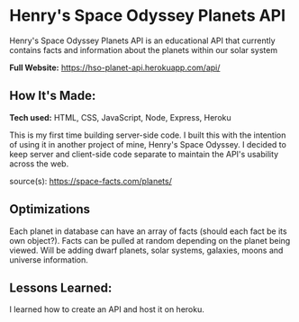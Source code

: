 # Henry's Space Odyssey Planets API
Henry's Space Odyssey Planets API is an educational API that currently contains facts and information about the planets within our solar system

**Full Website:** https://hso-planet-api.herokuapp.com/api/

<!-- ![alt tag](images/fulls/hnsGif.gif) -->

## How It's Made:

**Tech used:** HTML, CSS, JavaScript, Node, Express, Heroku

This is my first time building server-side code. I built this with the intention of using it in another project of mine, Henry's Space Odyssey. I decided to keep server and client-side code separate to maintain the API's usability across the web.

source(s): https://space-facts.com/planets/

## Optimizations

Each planet in database can have an array of facts (should each fact be its own object?). Facts can be pulled at random depending on the planet being viewed. Will be adding dwarf planets, solar systems, galaxies, moons and universe information.

## Lessons Learned:

I learned how to create an API and host it on heroku.
